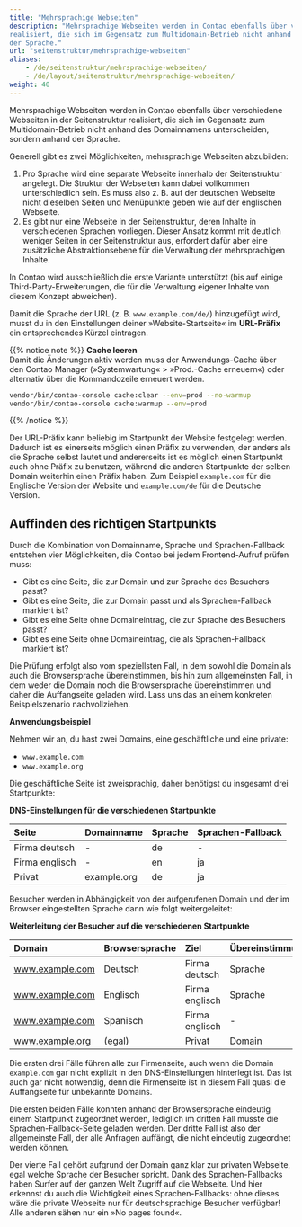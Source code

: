 ```yaml
---
title: "Mehrsprachige Webseiten"
description: "Mehrsprachige Webseiten werden in Contao ebenfalls über verschiedene Webseiten in der Seitenstruktur 
realisiert, die sich im Gegensatz zum Multidomain-Betrieb nicht anhand des Domainnamens unterscheiden, sondern anhand 
der Sprache."
url: "seitenstruktur/mehrsprachige-webseiten"
aliases:
    - /de/seitenstruktur/mehrsprachige-webseiten/
    - /de/layout/seitenstruktur/mehrsprachige-webseiten/
weight: 40
---
```


Mehrsprachige Webseiten werden in Contao ebenfalls über verschiedene Webseiten in der Seitenstruktur realisiert, die 
sich im Gegensatz zum Multidomain-Betrieb nicht anhand des Domainnamens unterscheiden, sondern anhand der Sprache.

Generell gibt es zwei Möglichkeiten, mehrsprachige Webseiten abzubilden:

1. Pro Sprache wird eine separate Webseite innerhalb der Seitenstruktur angelegt. Die Struktur der Webseiten kann dabei 
vollkommen unterschiedlich sein. Es muss also z. B. auf der deutschen Webseite nicht dieselben Seiten und Menüpunkte 
geben wie auf der englischen Webseite.
2. Es gibt nur eine Webseite in der Seitenstruktur, deren Inhalte in verschiedenen Sprachen vorliegen. Dieser Ansatz 
kommt mit deutlich weniger Seiten in der Seitenstruktur aus, erfordert dafür aber eine zusätzliche Abstraktionsebene 
für die Verwaltung der mehrsprachigen Inhalte.
  
In Contao wird ausschließlich die erste Variante unterstützt (bis auf einige Third-Party-Erweiterungen, die für die 
Verwaltung eigener Inhalte von diesem Konzept abweichen).

Damit die Sprache der URL (z. B. `www.example.com/de/`) hinzugefügt wird, musst du in den Einstellungen deiner
»Website-Startseite« im **URL-Präfix** ein entsprechendes Kürzel eintragen.

{{% notice note %}}
**Cache leeren**  
Damit die Änderungen aktiv werden muss der Anwendungs-Cache über den Contao Manager (»Systemwartung« > »Prod.-Cache 
erneuern«) oder alternativ über die Kommandozeile erneuert werden.

```bash
vendor/bin/contao-console cache:clear --env=prod --no-warmup
vendor/bin/contao-console cache:warmup --env=prod
```
{{% /notice %}}

Der URL-Präfix kann beliebig im Startpunkt der Website festgelegt werden. Dadurch ist es einerseits
möglich einen Präfix zu verwenden, der anders als die Sprache selbst lautet und andererseits ist es möglich einen Startpunkt
auch ohne Präfix zu benutzen, während die anderen Startpunkte der selben Domain weiterhin einen Präfix haben. Zum Beispiel
`example.com` für die Englische Version der Website und `example.com/de` für die Deutsche Version.


## Auffinden des richtigen Startpunkts

Durch die Kombination von Domainname, Sprache und Sprachen-Fallback entstehen vier Möglichkeiten, die Contao bei jedem 
Frontend-Aufruf prüfen muss:

- Gibt es eine Seite, die zur Domain und zur Sprache des Besuchers passt?
- Gibt es eine Seite, die zur Domain passt und als Sprachen-Fallback markiert ist?
- Gibt es eine Seite ohne Domaineintrag, die zur Sprache des Besuchers passt?
- Gibt es eine Seite ohne Domaineintrag, die als Sprachen-Fallback markiert ist?

Die Prüfung erfolgt also vom speziellsten Fall, in dem sowohl die Domain als auch die Browsersprache übereinstimmen, 
bis hin zum allgemeinsten Fall, in dem weder die Domain noch die Browsersprache übereinstimmen und daher die 
Auffangseite geladen wird. Lass uns das an einem konkreten Beispielszenario nachvollziehen.

**Anwendungsbeispiel**

Nehmen wir an, du hast zwei Domains, eine geschäftliche und eine private:

- `www.example.com`
- `www.example.org`

Die geschäftliche Seite ist zweisprachig, daher benötigst du insgesamt drei Startpunkte:

**DNS-Einstellungen für die verschiedenen Startpunkte**

| Seite            | Domainname   | Sprache  | Sprachen-Fallback  |
|:-----------------|:--------------|:---------|:-------------------|
| Firma deutsch    | -             | de       | -                  |
| Firma englisch   | -             | en       | ja                 |
| Privat           | example.org   | de       | ja                 |

Besucher werden in Abhängigkeit von der aufgerufenen Domain und der im Browser eingestellten Sprache dann wie folgt 
weitergeleitet:

**Weiterleitung der Besucher auf die verschiedenen Startpunkte**

| Domain           | Browsersprache  | Ziel            | Übereinstimmung    |
|:-----------------|:----------------|:----------------|:-------------------|
| www.example.com  | Deutsch         | Firma deutsch   | Sprache            |
| www.example.com  | Englisch        | Firma englisch  | Sprache            |
| www.example.com  | Spanisch        | Firma englisch  | -                  |
| www.example.org  | (egal)          | Privat          | Domain             |

Die ersten drei Fälle führen alle zur Firmenseite, auch wenn die Domain `example.com` gar nicht explizit in den 
DNS-Einstellungen hinterlegt ist. Das ist auch gar nicht notwendig, denn die Firmenseite ist in diesem Fall quasi die 
Auffangseite für unbekannte Domains.

Die ersten beiden Fälle konnten anhand der Browsersprache eindeutig einem Startpunkt zugeordnet werden, lediglich im 
dritten Fall musste die Sprachen-Fallback-Seite geladen werden. Der dritte Fall ist also der allgemeinste Fall, der 
alle Anfragen auffängt, die nicht eindeutig zugeordnet werden können.

Der vierte Fall gehört aufgrund der Domain ganz klar zur privaten Webseite, egal welche Sprache der Besucher spricht. 
Dank des Sprachen-Fallbacks haben Surfer auf der ganzen Welt Zugriff auf die Webseite. Und hier erkennst du auch die 
Wichtigkeit eines Sprachen-Fallbacks: ohne dieses wäre die private Webseite nur für deutschsprachige Besucher verfügbar!
Alle anderen sähen nur ein »No pages found«.
